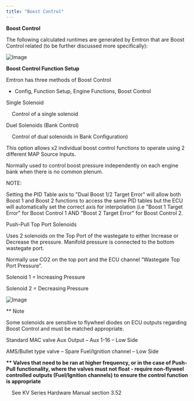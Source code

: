 ```yaml
---
title: "Boost Control"
---
```


**Boost Control**


The following calculated runtimes are generated by Emtron that are Boost Control related (to be further discussed more specifically):&nbsp;

![Image](</lib/NewItem710.png>)

**Boost Control Function Setup**


Emtron has three methods of Boost Control


* Config, Function Setup, Engine Functions, Boost Control


Single Solenoid

&nbsp; &nbsp; Control of a single solenoid&nbsp;

Duel Solenoids (Bank Control)

&nbsp; &nbsp; Control of dual solenoids in Bank Configuration)


This option allows x2 individual boost control functions to operate using 2 different MAP Source Inputs.&nbsp;


Normally used to control boost pressure independently on each engine bank when there is no common plenum.


NOTE:

Setting the PID Table axis to "Dual Boost 1/2 Target Error" will allow both Boost 1 and Boost 2 functions to access the same PID tables but the ECU will automatically set the correct axis for interpolation (i.e "Boost 1 Target Error" for Boost Control 1 AND "Boost 2 Target Error" for Boost Control 2.

Push-Pull Top Port Solenoids

Uses 2 solenoids on the Top Port of the wastegate to either Increase or Decrease the pressure. Manifold pressure is connected to the bottom wastegate port.

Normally use CO2 on the top port and the ECU channel “Wastegate Top Port Pressure”.


Solenoid 1 = Increasing Pressure

Solenoid 2 = Decreasing Pressure


![Image](</lib/NewItem709.png>)


\*\* Note

Some solenoids are sensitive to flywheel diodes on ECU outputs regarding Boost Control and must be matched appropriate.&nbsp; &nbsp;


Standard MAC valve Aux Output – Aux 1-16 – Low Side&nbsp;

AMS/Bullet type valve – Spare Fuel/Ignition channel – Low Side&nbsp;


**\*\* Valves that need to be ran at higher frequency, or in the case of Push-Pull functionality, where the valves must not float - require non-flyweel controlled outputs (Fuel/Ignition channels) to ensure the control function is appropriate**

**&nbsp;** &nbsp; See KV Series Hardware Manual section 3.52


